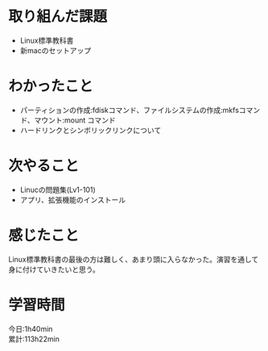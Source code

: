 # 取り組んだ課題      
- Linux標準教科書 
- 新macのセットアップ 
# わかったこと   
- パーティションの作成:fdiskコマンド、ファイルシステムの作成:mkfsコマンド、マウント:mount コマンド  
- ハードリンクとシンボリックリンクについて  
# 次やること
- Linucの問題集(Lv1-101)    
- アプリ、拡張機能のインストール
# 感じたこと
Linux標準教科書の最後の方は難しく、あまり頭に入らなかった。演習を通して身に付けていきたいと思う。  
# 学習時間  
今日:1h40min  
累計:113h22min 
